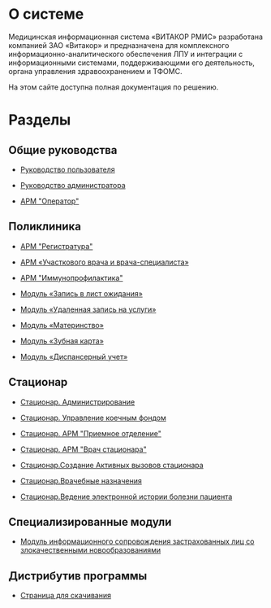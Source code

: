 <!-- TITLE: РМИС Витакор -->
<!-- SUBTITLE: Региональная медицинская информационная система "Витакор" -->

# О системе
Медицинская информационная система «ВИТАКОР РМИС» разработана компанией ЗАО «Витакор» и предназначена для комплексного информационно-аналитического обеспечения ЛПУ и интеграции с информационными системами, поддерживающими его деятельность, органа управления здравоохранением и ТФОМС.

На этом сайте доступна полная документация по решению.

# Разделы
## Общие руководства

- [Руководство пользователя](userguide)

- [Руководство администратора](administration)

- [АРМ "Оператор"](operator)

## Поликлиника

- [АРМ "Регистратура"](registr)

- [АРМ «Участкового врача и врача-специалиста»](doctor)

- [АРМ "Иммунопрофилактика"](immuno)

- [Модуль «Запись в лист ожидания»](list)

- [Модуль «Удаленная запись на услуги»](remote)

- [Модуль «Материнство»](mother)

- [Модуль «Зубная карта»](tooth)

- [Модуль «Диспансерный учет»](disp)


##  Стационар

- [Стационар. Администрирование](stac-adm)

- [Стационар. Управление коечным фондом](beds)

- [Стационар. АРМ "Приемное отделение"](priem)

- [Стационар. АРМ "Врач стационара"](stac-doctor)

- [Стационар.Создание Активных вызовов стационара](act-vyzovy)

- [Стационар.Врачебные назначения](vrach-naznach)

- [Стационар.Ведение электронной истории болезни пациента](elektr-bolezn)



## Специализированные модули

- [Модуль информационного сопровождения застрахованных лиц со злокачественными новообразованиями](onco)


## Дистрибутив программы

-  [Страница для скачивания](distr)
